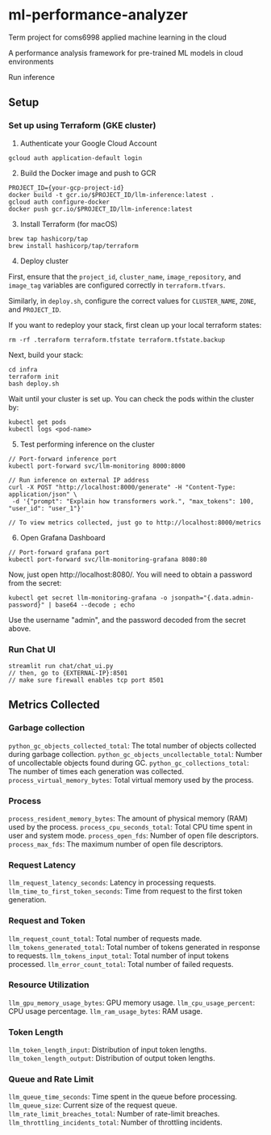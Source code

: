 # ml-performance-analyzer

Term project for coms6998 applied machine learning in the cloud

A performance analysis framework for pre-trained ML models in cloud environments

Run inference

## Setup

### Set up using Terraform (GKE cluster)

1. Authenticate your Google Cloud Account

```
gcloud auth application-default login
```

2. Build the Docker image and push to GCR

```
PROJECT_ID={your-gcp-project-id}
docker build -t gcr.io/$PROJECT_ID/llm-inference:latest .
gcloud auth configure-docker
docker push gcr.io/$PROJECT_ID/llm-inference:latest
```

3. Install Terraform (for macOS)

```
brew tap hashicorp/tap
brew install hashicorp/tap/terraform
```

4. Deploy cluster

First, ensure that the `project_id`, `cluster_name`, `image_repository`, and `image_tag` variables are configured correctly in `terraform.tfvars`.

Similarly, in `deploy.sh`, configure the correct values for `CLUSTER_NAME`, `ZONE`, and `PROJECT_ID`.

If you want to redeploy your stack, first clean up your local terraform states:

```
rm -rf .terraform terraform.tfstate terraform.tfstate.backup
```

Next, build your stack:

```
cd infra
terraform init
bash deploy.sh
```

Wait until your cluster is set up. You can check the pods within the cluster by:

```
kubectl get pods
kubectl logs <pod-name>
```

5. Test performing inference on the cluster

```
// Port-forward inference port
kubectl port-forward svc/llm-monitoring 8000:8000

// Run inference on external IP address
curl -X POST "http://localhost:8000/generate" -H "Content-Type: application/json" \
 -d '{"prompt": "Explain how transformers work.", "max_tokens": 100, "user_id": "user_1"}'

// To view metrics collected, just go to http://localhost:8000/metrics

```

6. Open Grafana Dashboard

```
// Port-forward grafana port
kubectl port-forward svc/llm-monitoring-grafana 8080:80
```

Now, just open http://localhost:8080/. You will need to obtain a password from the secret:

```
kubectl get secret llm-monitoring-grafana -o jsonpath="{.data.admin-password}" | base64 --decode ; echo
```

Use the username "admin", and the password decoded from the secret above.

### Run Chat UI

```
streamlit run chat/chat_ui.py
// then, go to {EXTERNAL-IP}:8501
// make sure firewall enables tcp port 8501
```

## Metrics Collected

### Garbage collection

`python_gc_objects_collected_total`: The total number of objects collected during garbage collection.
`python_gc_objects_uncollectable_total`: Number of uncollectable objects found during GC.
`python_gc_collections_total`: The number of times each generation was collected.
`process_virtual_memory_bytes`: Total virtual memory used by the process.

### Process

`process_resident_memory_bytes`: The amount of physical memory (RAM) used by the process.
`process_cpu_seconds_total`: Total CPU time spent in user and system mode.
`process_open_fds`: Number of open file descriptors.
`process_max_fds`: The maximum number of open file descriptors.

### Request Latency

`llm_request_latency_seconds`: Latency in processing requests.
`llm_time_to_first_token_seconds`: Time from request to the first token generation.

### Request and Token

`llm_request_count_total`: Total number of requests made.
`llm_tokens_generated_total`: Total number of tokens generated in response to requests.
`llm_tokens_input_total`: Total number of input tokens processed.
`llm_error_count_total`: Total number of failed requests.

### Resource Utilization

`llm_gpu_memory_usage_bytes`: GPU memory usage.
`llm_cpu_usage_percent`: CPU usage percentage.
`llm_ram_usage_bytes`: RAM usage.

### Token Length

`llm_token_length_input`: Distribution of input token lengths.
`llm_token_length_output`: Distribution of output token lengths.

### Queue and Rate Limit

`llm_queue_time_seconds`: Time spent in the queue before processing.
`llm_queue_size`: Current size of the request queue.
`llm_rate_limit_breaches_total`: Number of rate-limit breaches.
`llm_throttling_incidents_total`: Number of throttling incidents.

```

```
